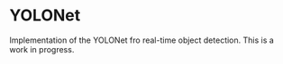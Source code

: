 # YOLONet

Implementation of the YOLONet fro real-time object detection. This is a work in progress.
